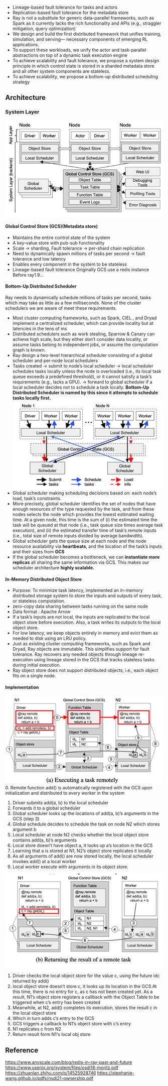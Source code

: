 
- Lineage-based fault tolerance for tasks and actors
- Replication-based fault tolerance for the metadata store
- Ray is not a substitute for generic data-parallel frameworks, such as Spark as it currently lacks the rich functionality and APIs (e.g., straggler mitigation, query optimization)
- We design and build the first distributed framework that unifies training, simulation, and serving— necessary components of emerging RL applications.
- To support these workloads, we unify the actor and task-parallel abstractions on top of a dynamic task execution engine
-  To achieve scalability and fault tolerance, we propose a system design principle in which control state is stored in a sharded metadata store and all other system components are stateless.
-  To achieve scalability, we propose a bottom-up distributed scheduling strategy
## Architecture
### System Layer
![Ray System Architecture](attachments/ray-system-architecture.png)
#### Global Control Store (GCS)(Metadata store)
- Maintains the entire control state of the system
- A key-value store with pub-sub functionality
- Scale -> sharding, Fault tolerance -> per-shard chain replication
- Need to dynamically spawn millions of tasks per second -> fault tolerance and low latency
- Enables every component in the system to be stateless
- Lineage-based fault tolerance
Originally GCS use a redis instance Before ray1.9...
#### Bottom-Up Distributed Scheduler
Ray needs to dynamically schedule millions of tasks per second, tasks which may take as little as a few milliseconds. None of the cluster schedulers we are aware of meet these requirements.
- Most cluster computing frameworks, such as Spark, CIEL , and Dryad implement a centralized scheduler, which can provide locality but at latencies in the tens of ms
- Distributed schedulers such as work stealing, Sparrow & Canary can achieve high scale, but they either don’t consider data locality, or assume tasks belong to independent jobs, or assume the computation graph is known.
- Ray design a two-level hierarchical scheduler consisting of a global scheduler and per-node local schedulers
- Tasks created -> submit to node’s local scheduler -> local scheduler schedules tasks locally unless the node is overloaded (i.e., its local task queue exceeds a predefined threshold), or it cannot satisfy a task’s requirements (e.g., lacks a GPU). -> forward to global scheduler if a local scheduler decides not to schedule a task locally. **Bottom-Up Distributed Scheduler is named by this since it attempts to schedule tasks locally first.** 
![Ray Bottom-Up Distributed Scheduler](attachments/ray-bottom-up-distributed-scheduler.png)
- Global scheduler making scheduling decisions based on: each node’s load, task’s constraints.
- More precisely, global scheduler identifies the set of nodes that have enough resources of the type requested by the task, and from these nodes selects the node which provides the lowest estimated waiting time.
  At a given node, this time is the sum of (i) the estimated time the task will be queued at that node (i.e., task queue size times average task execution), and (ii) the estimated transfer time of task’s remote inputs (i.e., total size of remote inputs divided by average bandwidth).
- Global scheduler gets the queue size at each node and the node resource availability via **heartbeats**, and the location of the task’s inputs and their sizes from **GCS**
- If the global scheduler becomes a bottleneck, we can **instantiate more replicas** all sharing the same information via GCS. This makes our scheduler architecture **highly scalable.**

#### In-Memory Distributed Object Store
- Purpose: To minimize task latency, implemented an in-memory distributed storage system to store the inputs and outputs of every task, or stateless computation. 
- zero-copy data sharing between tasks running on the same node
- Data format : Apache Arrow
- If a task’s inputs are not local, the inputs are replicated to the local object store before execution. Also, a task writes its outputs to the local object store.
- For low latency, we keep objects entirely in memory and evict them as needed to disk using an LRU policy.
- Just as existing cluster computing frameworks, such as Spark and Dryad, Ray objects are immutable. This simplifies support for fault tolerance. Ray recovers any needed objects through lineage re-execution using lineage stored in the GCS that tracks stateless tasks during initial execution.
- Ray object store does not support distributed objects, i.e., each object fits on a single node.
#### Implementation

![Ray Task Execution Flow](attachments/ray-task-execution-flow.png)
0. Remote function add() is automatically registered with the GCS upon initialization and distributed to every worker in the system
1. Driver submits add(a, b) to the local scheduler
2. Forwards it to a global scheduler
3. Global scheduler looks up the locations of add(a, b)’s arguments in the GCS (step 3) 
4. Global schedule decides to schedule the task on node N2 which stores argument b
5. Local scheduler at node N2 checks whether the local object store contains add(a, b)’s arguments 
6. Local store doesn’t have object a, it looks up a’s location in the GCS
7. Learning that a is stored at N1, N2’s object store replicates it locally
8. As all arguments of add() are now stored locally, the local scheduler invokes add() at a local worker
9. Local worker execute with arguments in its object store.

![Ray Task Result Retrieval Flow](attachments/ray-task-result-retrieval-flow.png)
1. Driver checks the local object store for the value c, using the future idc returned by add()
2. local object store doesn’t store c, it looks up its location in the GCS.At this time, there is no entry for c, as c has not been created yet. As a result, N1’s object store registers a callback with the Object Table to be triggered when c’s entry has been created
3. Meanwhile, at N2, add() completes its execution, stores the result c in the local object store
4. Which in turn adds c’s entry to the GCS 
5. GCS triggers a callback to N1’s object store with c’s entry
6. N1 replicates c from N2
7. Return result form N1's local obj store

## Reference
https://www.anyscale.com/blog/redis-in-ray-past-and-future
https://www.usenix.org/system/files/osdi18-moritz.pdf
https://zhuanlan.zhihu.com/p/14525928746
https://stephanie-wang.github.io/pdfs/nsdi21-ownership.pdf